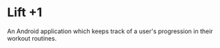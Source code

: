# Lift +1

An Android application which keeps track of a user's progression in their workout routines.
